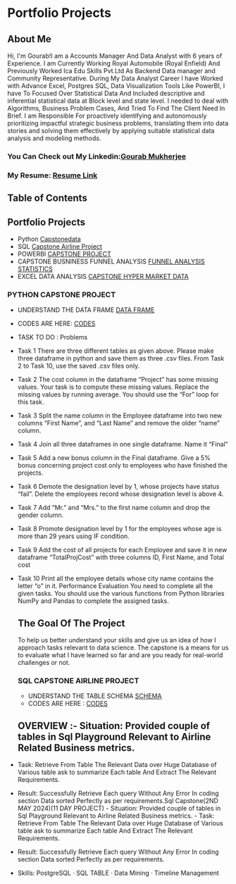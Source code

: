 # Portfolio Projects
## About Me 
Hi, I'm Gourab!I am a Accounts Manager And Data Analyst with 6 years of Experience. I am Currently Working Royal Automobile (Royal Enfield) And Previously Worked Ica Edu Skills Pvt.Ltd As Backend Data manager and Community Representative.
During My Data Analyst Career I have Worked with Advance Excel, Postgres SQL, Data Visualization Tools Like PowerBI, I have To Focused Over Statistical Data And Included descriptive and inferential statistical data at Block level and state level. I needed to deal with Algorithms, Business Problem Cases, And Tried To Find The Client Need In Brief.
I am Responsible For proactively identifying and autonomously prioritizing impactful strategic business problems, translating them into data stories and solving them effectively by applying suitable statistical data analysis and modeling methods.
### You Can Check out My Linkedin:[Gourab Mukherjee](https://www.linkedin.com/in/gourabmukherjee91/)
### My Resume: [Resume Link](https://github.com/Gourab1991-prog/Gourab-s-Portfolio/blob/main/Gourab%20Mukherjee%20Resume.pdf)

## Table of Contents

## Portfolio Projects

- Python [Capstonedata](https://github.com/Gourab1991-prog/Gourab-s-Portfolio/blob/main/capstone%20project%20(2).ipynb)
- SQL [Capstone Airline Project](https://github.com/Gourab1991-prog/Capstone-SQL-PROJECT/tree/main)
- POWERBI [CAPSTONE PROJECT](https://github.com/Gourab1991-prog/Gourab-s-Portfolio/blob/main/MY%20SHOPNEST%20DOC.docx)
- CAPSTONE BUSNINESS FUNNEL ANALYSIS [FUNNEL ANALYSIS STATISTICS](https://github.com/Gourab1991-prog/Gourab-s-Portfolio/commit/20274b2f475356ffe624ebcf6d00350dd00c9e50)
- EXCEL DATA ANALYSIS [CAPSTONE HYPER MARKET DATA](https://github.com/Gourab1991-prog/Gourab-s-Portfolio/commit/fea1d8717398c23dd7892de12e64aa4e4a204bda)

### PYTHON CAPSTONE PROJECT 
- UNDERSTAND THE DATA FRAME [DATA FRAME](https://github.com/Gourab1991-prog/Gourab-s-Portfolio/commit/8ae31f7fa62e4967853ab1cb8e27b59cf8bbeee7)
- CODES ARE HERE: [CODES](https://github.com/Gourab1991-prog/Gourab-s-Portfolio/blob/main/capstone%20project%20(2).ipynb)
- TASK TO DO :  Problems 
- Task 1 
There are three different tables as given above. Please make three dataframe in python 
and save them as three .csv files. From Task 2 to Task 10, use the saved .csv files only. 
- Task 2 
The cost column in the dataframe “Project” has some missing values. Your task is to 
compute these missing values. Replace the missing values by running average. You 
should use the “For” loop for this task. 
- Task 3 
Split the name column in the Employee dataframe into two new columns “First Name”, 
and “Last Name” and remove the older “name” column. 
- Task 4 
Join all three dataframes in one single dataframe. Name it “Final” 
- Task 5 
Add a new bonus column in the Final dataframe. Give a 5% bonus concerning project 
cost only to employees who have finished the projects. 
- Task 6 
Demote the designation level by 1, whose projects have status “fail”. Delete the 
employees record whose designation level is above 4. 
- Task 7 
Add “Mr.” and “Mrs.” to the first name column and drop the gender column. 
- Task 8 
Promote designation level by 1 for the employees whose age is more than 29 years using 
IF condition. 
- Task 9 
Add the cost of all projects for each Employee and save it in new dataframe 
“TotalProjCost” with three columns ID, First Name, and Total cost 
- Task 10 
Print all the employee details whose city name contains the letter “o” in it. 
Performance Evaluation 
You need to complete all the given tasks. You should use the various functions from 
Python libraries NumPy and Pandas to complete the assigned tasks.
  ## The Goal Of The Project
  To help us better understand your skills and give us an idea of how
  I approach tasks relevant to data science. The capstone is a means for us to evaluate what I have learned so far and are you ready for real-world challenges or not.

  ### SQL CAPSTONE AIRLINE PROJECT
  - UNDERSTAND THE TABLE SCHEMA [SCHEMA](https://github.com/Gourab1991-prog/Capstone-SQL-PROJECT/blob/main/AirlineDB%20Schema.pdf)
  - CODES ARE HERE : [CODES](https://github.com/Gourab1991-prog/Capstone-SQL-PROJECT/blob/main/Capstone%20Sql%20%20all%20Codes.md?plain=1)
  ## OVERVIEW :-  Situation: Provided couple of tables in Sql Playground Relevant to Airline Related Business metrics.
- Task: Retrieve From Table The Relevant Data over Huge Database of Various table ask to summarize Each table And Extract The Relevant Requirements.
- Result: Successfully Retrieve Each query Without Any Error In coding section Data sorted Perfectly as per requirements.Sql Capstone(2ND MAY 2024)(11 DAY PROJECT) - Situation: Provided couple of tables in Sql 
  Playground Relevant to Airline Related Business metrics. - Task: Retrieve From Table The Relevant Data over Huge Database of Various table ask to summarize Each table And Extract The Relevant Requirements.
- Result: Successfully Retrieve Each query Without Any Error In coding section Data sorted Perfectly as per requirements.
- Skills: PostgreSQL · SQL TABLE · Data Mining · Timeline Management
